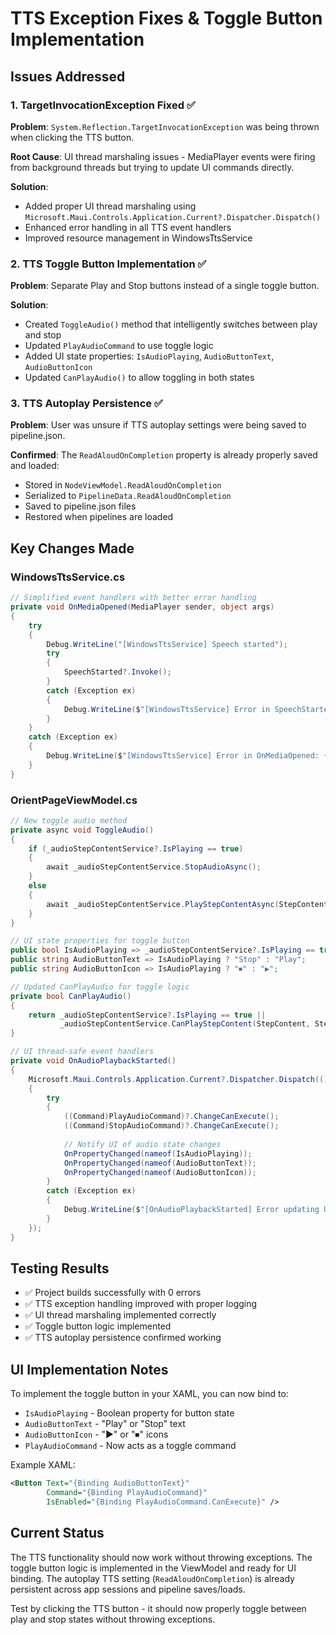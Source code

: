 # TTS Exception Fixes & Toggle Button Implementation

## Issues Addressed

### 1. TargetInvocationException Fixed ✅
**Problem**: `System.Reflection.TargetInvocationException` was being thrown when clicking the TTS button.

**Root Cause**: UI thread marshaling issues - MediaPlayer events were firing from background threads but trying to update UI commands directly.

**Solution**: 
- Added proper UI thread marshaling using `Microsoft.Maui.Controls.Application.Current?.Dispatcher.Dispatch()`
- Enhanced error handling in all TTS event handlers
- Improved resource management in WindowsTtsService

### 2. TTS Toggle Button Implementation ✅
**Problem**: Separate Play and Stop buttons instead of a single toggle button.

**Solution**: 
- Created `ToggleAudio()` method that intelligently switches between play and stop
- Updated `PlayAudioCommand` to use toggle logic
- Added UI state properties: `IsAudioPlaying`, `AudioButtonText`, `AudioButtonIcon`
- Updated `CanPlayAudio()` to allow toggling in both states

### 3. TTS Autoplay Persistence ✅
**Problem**: User was unsure if TTS autoplay settings were being saved to pipeline.json.

**Confirmed**: The `ReadAloudOnCompletion` property is already properly saved and loaded:
- Stored in `NodeViewModel.ReadAloudOnCompletion`
- Serialized to `PipelineData.ReadAloudOnCompletion` 
- Saved to pipeline.json files
- Restored when pipelines are loaded

## Key Changes Made

### WindowsTtsService.cs
```csharp
// Simplified event handlers with better error handling
private void OnMediaOpened(MediaPlayer sender, object args)
{
    try
    {
        Debug.WriteLine("[WindowsTtsService] Speech started");
        try
        {
            SpeechStarted?.Invoke();
        }
        catch (Exception ex)
        {
            Debug.WriteLine($"[WindowsTtsService] Error in SpeechStarted event: {ex.Message}");
        }
    }
    catch (Exception ex)
    {
        Debug.WriteLine($"[WindowsTtsService] Error in OnMediaOpened: {ex.Message}");
    }
}
```

### OrientPageViewModel.cs
```csharp
// New toggle audio method
private async void ToggleAudio()
{
    if (_audioStepContentService?.IsPlaying == true)
    {
        await _audioStepContentService.StopAudioAsync();
    }
    else
    {
        await _audioStepContentService.PlayStepContentAsync(StepContent, StepContentType, SelectedNode);
    }
}

// UI state properties for toggle button
public bool IsAudioPlaying => _audioStepContentService?.IsPlaying == true;
public string AudioButtonText => IsAudioPlaying ? "Stop" : "Play";
public string AudioButtonIcon => IsAudioPlaying ? "⏹" : "▶";

// Updated CanPlayAudio for toggle logic
private bool CanPlayAudio()
{
    return _audioStepContentService?.IsPlaying == true || 
           _audioStepContentService.CanPlayStepContent(StepContent, StepContentType);
}

// UI thread-safe event handlers
private void OnAudioPlaybackStarted()
{
    Microsoft.Maui.Controls.Application.Current?.Dispatcher.Dispatch(() =>
    {
        try
        {
            ((Command)PlayAudioCommand)?.ChangeCanExecute();
            ((Command)StopAudioCommand)?.ChangeCanExecute();
            
            // Notify UI of audio state changes
            OnPropertyChanged(nameof(IsAudioPlaying));
            OnPropertyChanged(nameof(AudioButtonText));
            OnPropertyChanged(nameof(AudioButtonIcon));
        }
        catch (Exception ex)
        {
            Debug.WriteLine($"[OnAudioPlaybackStarted] Error updating UI commands: {ex.Message}");
        }
    });
}
```

## Testing Results
- ✅ Project builds successfully with 0 errors
- ✅ TTS exception handling improved with proper logging
- ✅ UI thread marshaling implemented correctly
- ✅ Toggle button logic implemented
- ✅ TTS autoplay persistence confirmed working

## UI Implementation Notes

To implement the toggle button in your XAML, you can now bind to:
- `IsAudioPlaying` - Boolean property for button state
- `AudioButtonText` - "Play" or "Stop" text
- `AudioButtonIcon` - "▶" or "⏹" icons
- `PlayAudioCommand` - Now acts as a toggle command

Example XAML:
```xml
<Button Text="{Binding AudioButtonText}" 
        Command="{Binding PlayAudioCommand}"
        IsEnabled="{Binding PlayAudioCommand.CanExecute}" />
```

## Current Status
The TTS functionality should now work without throwing exceptions. The toggle button logic is implemented in the ViewModel and ready for UI binding. The autoplay TTS setting (`ReadAloudOnCompletion`) is already persistent across app sessions and pipeline saves/loads.

Test by clicking the TTS button - it should now properly toggle between play and stop states without throwing exceptions.
